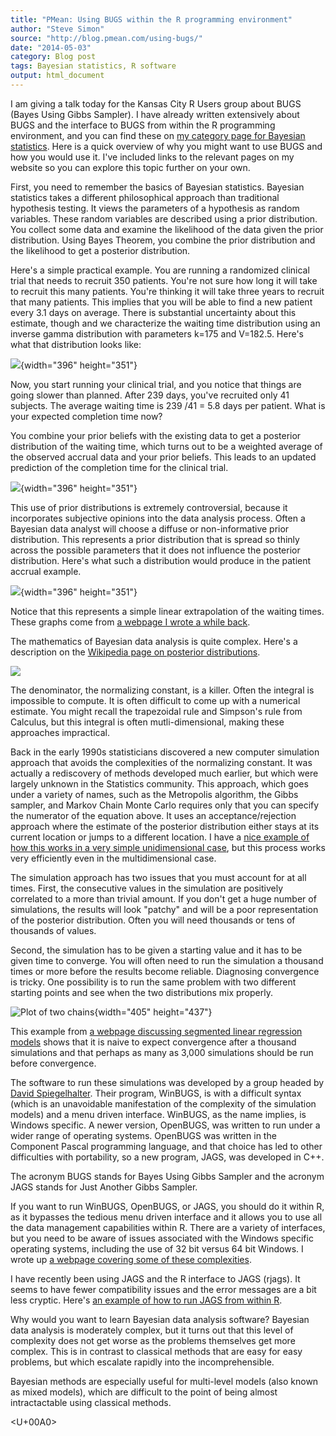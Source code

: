 ```yaml
---
title: "PMean: Using BUGS within the R programming environment"
author: "Steve Simon"
source: "http://blog.pmean.com/using-bugs/"
date: "2014-05-03"
category: Blog post
tags: Bayesian statistics, R software
output: html_document
---
```


I am giving a talk today for the Kansas City R Users group about BUGS
(Bayes Using Gibbs Sampler). I have already written extensively about
BUGS and the interface to BUGS from within the R programming
environment, and you can find these on [my category page for Bayesian
statistics](http://www.pmean.com/category/BayesianStatistics.html). Here
is a quick overview of why you might want to use BUGS and how you would
use it. I've included links to the relevant pages on my website so you
can explore this topic further on your own.

<!---More--->

First, you need to remember the basics of Bayesian statistics. Bayesian
statistics takes a different philosophical approach than traditional
hypothesis testing. It views the parameters of a hypothesis as random
variables. These random variables are described using a prior
distribution. You collect some data and examine the likelihood of the
data given the prior distribution. Using Bayes Theorem, you combine the
prior distribution and the likelihood to get a posterior distribution.

Here's a simple practical example. You are running a randomized clinical
trial that needs to recruit 350 patients. You're not sure how long it
will take to recruit this many patients. You're thinking it will take
three years to recruit that many patients. This implies that you will be
able to find a new patient every 3.1 days on average. There is
substantial uncertainty about this estimate, though and we characterize
the waiting time distribution using an inverse gamma distribution with
parameters k=175 and V=182.5. Here's what that distribution looks like:

![](../http://www.pmean.com/04/images/Expone7.gif){width="396" height="351"}

Now, you start running your clinical trial, and you notice that things
are going slower than planned. After 239 days, you've recruited only 41
subjects. The average waiting time is 239 /41 = 5.8 days per patient.
What is your expected completion time now?

You combine your prior beliefs with the existing data to get a posterior
distribution of the waiting time, which turns out to be a weighted
average of the observed accrual data and your prior beliefs. This leads
to an updated prediction of the completion time for the clinical trial.

![](../http://www.pmean.com/04/images/Expone8.gif){width="396" height="351"}

This use of prior distributions is extremely controversial, because it
incorporates subjective opinions into the data analysis process. Often a
Bayesian data analyst will choose a diffuse or non-informative prior
distribution. This represents a prior distribution that is spread so
thinly across the possible parameters that it does not influence the
posterior distribution. Here's what such a distribution would produce in
the patient accrual example.

![](../http://www.pmean.com/04/images/Expone9.gif){width="396" height="351"}

Notice that this represents a simple linear extrapolation of the waiting
times. These graphs come from [a webpage I wrote a while
back](http://www.pmean.com/13/duration.html).

The mathematics of Bayesian data analysis is quite complex. Here's a
description on the [Wikipedia page on posterior
distributions](http://en.wikipedia.org/wiki/Posterior_probability).

![](../../../web/images/using-bugs01.png)



The denominator, the normalizing constant, is a killer. Often the
integral is impossible to compute. It is often difficult to come up with
a numerical estimate. You might recall the trapezoidal rule and
Simpson's rule from Calculus, but this integral is often
mutli-dimensional, making these approaches impractical.

Back in the early 1990s statisticians discovered a new computer
simulation approach that avoids the complexities of the normalizing
constant. It was actually a rediscovery of methods developed much
earlier, but which were largely unknown in the Statistics community.
This approach, which goes under a variety of names, such as the
Metropolis algorithm, the Gibbs sampler, and Markov Chain Monte Carlo
requires only that you can specify the numerator of the equation above.
It uses an acceptance/rejection approach where the estimate of the
posterior distribution either stays at its current location or jumps to
a different location. I have a [nice example of how this works in a very
simple unidimensional
case](http://www.pmean.com/07/MetropolisAlgorithm.html), but this
process works very efficiently even in the multidimensional case.

The simulation approach has two issues that you must account for at all
times. First, the consecutive values in the simulation are positively
correlated to a more than trivial amount. If you don't get a huge number
of simulations, the results will look "patchy" and will be a poor
representation of the posterior distribution. Often you will need
thousands or tens of thousands of values.

Second, the simulation has to be given a starting value and it has to be
given time to converge. You will often need to run the simulation a
thousand times or more before the results become reliable. Diagnosing
convergence is tricky. One possibility is to run the same problem with
two different starting points and see when the two distributions mix
properly.

![Plot of two
chains](http://www.pmean.com/11/images/Segmented04.png){width="405"
height="437"}

This example from [a webpage discussing segmented linear regression
models](http://www.pmean.com/11/Segmented.html) shows that it is naive
to expect convergence after a thousand simulations and that perhaps as
many as 3,000 simulations should be run before convergence.

The software to run these simulations was developed by a group headed by
[David Spiegelhalter](http://en.wikipedia.org/wiki/David_Spiegelhalter).
Their program, WinBUGS, is with a difficult syntax (which is an
unavoidable manifestation of the complexity of the simulation models)
and a menu driven interface. WinBUGS, as the name implies, is Windows
specific. A newer version, OpenBUGS, was written to run under a wider
range of operating systems. OpenBUGS was written in the Component Pascal
programming language, and that choice has led to other difficulties with
portability, so a new program, JAGS, was developed in C++.

The acronym BUGS stands for Bayes Using Gibbs Sampler and the acronym
JAGS stands for Just Another Gibbs Sampler.

If you want to run WinBUGS, OpenBUGS, or JAGS, you should do it within
R, as it bypasses the tedious menu driven interface and it allows you to
use all the data management capabilities within R. There are a variety
of interfaces, but you need to be aware of issues associated with the
Windows specific operating systems, including the use of 32 bit versus
64 bit Windows. I wrote up [a webpage covering some of these
complexities](http://www.pmean.com/13/confusion.html).

I have recently been using JAGS and the R interface to JAGS (rjags). It
seems to have fewer compatibility issues and the error messages are a
bit less cryptic. Here's [an example of how to run JAGS from within
R](http://www.pmean.com/13/jags.html).

Why would you want to learn Bayesian data analysis software? Bayesian
data analysis is moderately complex, but it turns out that this level of
complexity does not get worse as the problems themselves get more
complex. This is in contrast to classical methods that are easy for easy
problems, but which escalate rapidly into the incomprehensible.

Bayesian methods are especially useful for multi-level models (also
known as mixed models), which are difficult to the point of being almost
intractactable using classical methods.

<U+00A0>


